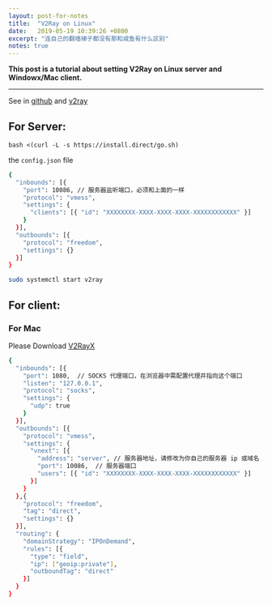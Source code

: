 ```yaml
---
layout: post-for-notes
title:  "V2Ray on Linux"
date:   2019-05-19 10:39:26 +0800
excerpt: "连自己的翻墙梯子都没有那和咸鱼有什么区别"
notes: true
---
```


**This post is a tutorial about setting V2Ray on Linux server and Windowx/Mac client.**

****

See in [github](https://github.com/v2ray/v2ray-core) and [v2ray](https://www.v2ray.com/chapter_00/start.html)

## For Server:

`bash <(curl -L -s https://install.direct/go.sh)`

the `config.json` file

```bash
{
  "inbounds": [{
    "port": 10086, // 服务器监听端口，必须和上面的一样
    "protocol": "vmess",
    "settings": {
      "clients": [{ "id": "XXXXXXXX-XXXX-XXXX-XXXX-XXXXXXXXXXXX" }]
    }
  }],
  "outbounds": [{
    "protocol": "freedom",
    "settings": {}
  }]
}
```



```bash
sudo systemctl start v2ray
```





## For client:


### For Mac

Please Download [V2RayX](https://github.com/Cenmrev/V2RayX)


```bash
{
  "inbounds": [{
    "port": 1080,  // SOCKS 代理端口，在浏览器中需配置代理并指向这个端口
    "listen": "127.0.0.1",
    "protocol": "socks",
    "settings": {
      "udp": true
    }
  }],
  "outbounds": [{
    "protocol": "vmess",
    "settings": {
      "vnext": [{
        "address": "server", // 服务器地址，请修改为你自己的服务器 ip 或域名
        "port": 10086,  // 服务器端口
        "users": [{ "id": "XXXXXXXX-XXXX-XXXX-XXXX-XXXXXXXXXXXX" }]
      }]
    }
  },{
    "protocol": "freedom",
    "tag": "direct",
    "settings": {}
  }],
  "routing": {
    "domainStrategy": "IPOnDemand",
    "rules": [{
      "type": "field",
      "ip": ["geoip:private"],
      "outboundTag": "direct"
    }]
  }
}
```


